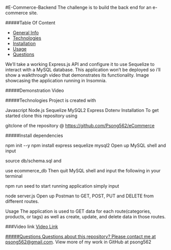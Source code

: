    
#E-Commerce-Backend
The challenge is to build the back end for an e-commerce site.

#####Table Of Content
- [General Info](#Generalinfo)
- [Technologies](#Technologies)
- [Installation](#Installation)
- [Usage](#Usage)
- [Questions](#Questions)

We’ll take a working Express.js API and configure it to use Sequelize to interact with a MySQL database. This application won’t be deployed so i’ll show a walkthrough video that demonstrates its functionality.
Image showcasing the application running in Insomnia. 

#####Demonstration Video 

#####Technologies
Project is created with

Javascript
Node.js
Sequelize
MySQL2
Express
Dotenv
Installation
To get started clone this repository using

gitclone of the repository @ https://github.com/Psong562/eCommerce

#####Install dependencies

npm init --y
npm install express sequelize mysql2
Open up MySQL shell and input

source db/schema.sql
and

use ecommerce_db
Then quit MySQL shell and input the following in your terminal

npm run seed
to start running application simply input

node server.js
Open up Postman to GET, POST, PUT and DELETE from different routes.

Usage
The application is used to GET data for each route(categories, products, or tags) as well as create, update, and delete data in those routes.


###Video link
<a href = "https://watch.screencastify.com/v/eCPYHoBMHSCDM2mYLM9i">Video Link

#####Questions
Questions about this repository? Please contact me at psong562@gmail.com. View more of my work in GitHub at psong562

